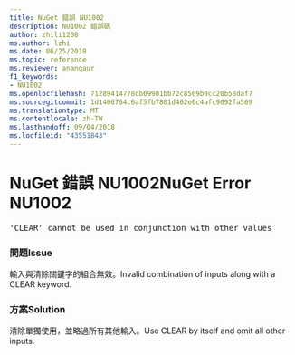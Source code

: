 ```yaml
---
title: NuGet 錯誤 NU1002
description: NU1002 錯誤碼
author: zhili1208
ms.author: lzhi
ms.date: 06/25/2018
ms.topic: reference
ms.reviewer: anangaur
f1_keywords:
- NU1002
ms.openlocfilehash: 71289414778db69901bb72c8509b0cc20b58daf7
ms.sourcegitcommit: 1d1406764c6af5fb7801d462e0c4afc9092fa569
ms.translationtype: MT
ms.contentlocale: zh-TW
ms.lasthandoff: 09/04/2018
ms.locfileid: "43551843"
---
```

# <a name="nuget-error-nu1002"></a><span data-ttu-id="7cbee-103">NuGet 錯誤 NU1002</span><span class="sxs-lookup"><span data-stu-id="7cbee-103">NuGet Error NU1002</span></span>

<pre>'CLEAR' cannot be used in conjunction with other values</pre>

### <a name="issue"></a><span data-ttu-id="7cbee-104">問題</span><span class="sxs-lookup"><span data-stu-id="7cbee-104">Issue</span></span>
<span data-ttu-id="7cbee-105">輸入與清除關鍵字的組合無效。</span><span class="sxs-lookup"><span data-stu-id="7cbee-105">Invalid combination of inputs along with a CLEAR keyword.</span></span>

### <a name="solution"></a><span data-ttu-id="7cbee-106">方案</span><span class="sxs-lookup"><span data-stu-id="7cbee-106">Solution</span></span>
<span data-ttu-id="7cbee-107">清除單獨使用，並略過所有其他輸入。</span><span class="sxs-lookup"><span data-stu-id="7cbee-107">Use CLEAR by itself and omit all other inputs.</span></span>